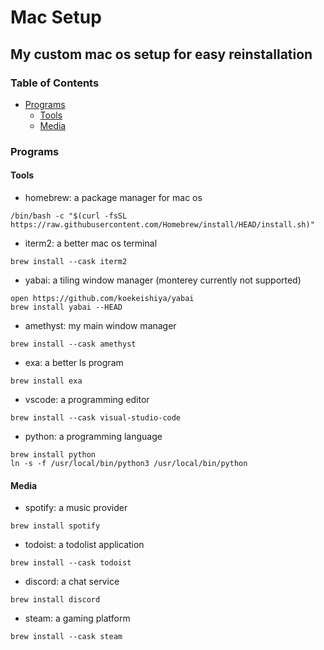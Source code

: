 # Mac Setup
## My custom mac os setup for easy reinstallation

### Table of Contents
- [Programs](#programs)
  * [Tools](#tools)
  * [Media](#media)

### Programs

#### Tools

- homebrew: a package manager for mac os

```
/bin/bash -c "$(curl -fsSL https://raw.githubusercontent.com/Homebrew/install/HEAD/install.sh)"
```
- iterm2: a better mac os terminal

```
brew install --cask iterm2
```
- yabai: a tiling window manager (monterey currently not supported)

```
open https://github.com/koekeishiya/yabai
brew install yabai --HEAD
```
- amethyst: my main window manager

```
brew install --cask amethyst
```
- exa: a better ls program

```
brew install exa
```
- vscode: a programming editor

```
brew install --cask visual-studio-code
```
- python: a programming language

```
brew install python
ln -s -f /usr/local/bin/python3 /usr/local/bin/python
```

#### Media

- spotify: a music provider

```
brew install spotify
```
- todoist: a todolist application

```
brew install --cask todoist
```

- discord: a chat service

```
brew install discord
```

- steam: a gaming platform

```
brew install --cask steam
```

